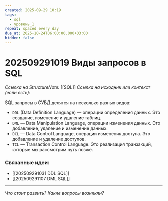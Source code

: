 ```yaml
---
created: 2025-09-29 10:19
tags:
  - sql
  - уровень_1
repeat: spaced every day
due_at: 2025-10-24T06:00:00.000+03:00
hidden: false
---
```

# 202509291019 Виды запросов в SQL

*Ссылка на StructureNote:* [[SQL]]
*Ссылка на исходник или контекст (если есть):*

SQL запросы в СУБД делятся на несколько разных видов:

- `DDL` (Data Definition Language) — операции определения данных. Это создание, изменение и удаление таблиц.
- `DML` — Data Manipulation Language, операции изменения данных. Это добавление, удаление и изменение данных.
- `DCL` — Data Control Language, операции изменения доступа. Это добавление и удаление доступов.
- `TCL` — Transaction Control Language. Это реализация транзакций, которые мы рассмотрим чуть позже.

### Связанные идеи:

* [[202509291031 DDL SQL]]
* [[202509291107 DML SQL]]

---

*Что стоит развить? Какие вопросы возникли?*
